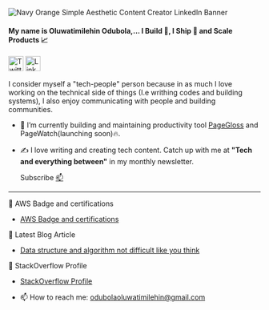 
<!--


**Odubolaoluwatimilehin/Odubolaoluwatimilehin** is a ✨ _special_ ✨ repository because its `README.md` (this file) appears on your GitHub profile. -->

![Navy Orange Simple Aesthetic Content Creator LinkedIn Banner](https://user-images.githubusercontent.com/30158512/155854427-43aa8f59-c6a4-44d9-8d8f-2bad94262889.png)
#### My name is Oluwatimilehin Odubola,... I Build :construction_worker:, I Ship :rocket:  and Scale Products :chart_with_upwards_trend:


[<img height="30" alt="Twitter - miracle_404" src="https://img.shields.io/badge/twitter-%231DA1F2.svg?&style=for-the-badge&logo=twitter&logoColor=white" />][Twitter] 
[<img height="30" alt="Linkedin - anuradha15" src="https://img.shields.io/badge/linkedin-blue.svg?&style=for-the-badge&logo=linkedin&logoColor=white" />][LinkedIn]


I consider myself a "tech-people" person because in as much I love working on the technical side of things (I.e writhing codes and building systems), I also enjoy communicating with people and building communities.

- 🔭 I’m currently building and maintaining productivity tool [PageGloss](https://github.com/Odubolaoluwatimilehin/PageGloss) and PageWatch(launching soon):fire:.
- ✍️ I love writing and creating tech content. 
  Catch up with me at **"Tech and everything between"** in my monthly newsletter. 
  
  Subscribe [📫](https://buttondown.email/Itz_timilehin)
  

-----------------------------------

🏅 AWS Badge and certifications
- [AWS Badge and certifications](https://www.credly.com/users/oluwatimilehin-odubola/badges)

📘 Latest Blog Article

- [Data structure and algorithm not difficult like you think](https://odubolaoluwatimilehin.medium.com/data-structure-and-algorithm-not-difficult-like-you-think-f35ae9f32a48)

🧮 StackOverflow Profile

- [StackOverflow Profile](https://stackoverflow.com/users/10757574/odubola-oluwatimilehin?tab=profile)

- 📫 How to reach me: [odubolaoluwatimilehin@gmail.com](odubolaoluwatimilehin@gmail.com)



[twitter]: https://twitter.com/timiodubola
[linkedin]: https://www.linkedin.com/in/oluwatimilehinodubola/
